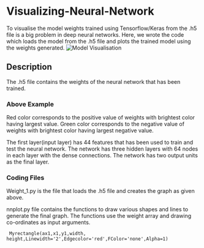 # Visualizing-Neural-Network

To visualise the model weights trained using Tensorflow/Keras from the .h5 file is a big problem in deep neural networks.
Here, we wrote the code which loads the model from the .h5 file and plots the trained model using the weights generated.
![Model Visualisation](https://github.com/jagmeetbains13/Visualizing-Neural-Network/blob/master/Images/Final_Network_256_M1.png)

## Description
The .h5 file contains the weights of the neural network that has been trained.
### Above Example
Red color corresponds to the positive value of weights with brightest color having largest value.
Green color corresponds to the negative value of weights with brightest color having largest negative value.

The first layer(input layer) has 44 features that has been used to train and test the neural network.
The network has three hidden layers with 64 nodes in each layer with the dense connections.
The network has two output units as the final layer.

### Coding Files
Weight_1.py is the file that loads the .h5 file and creates the graph as given above.

nnplot.py file contains the functions to draw various shapes and lines to generate the final graph. The functions use the weight array and drawing co-ordinates as input arguments.
```
 Myrectangle(ax1,x1,y1,width, height,Linewidth='2',Edgecolor='red',FColor='none',Alpha=1)
```
